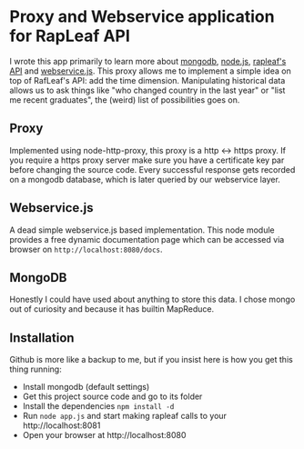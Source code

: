 # Proxy and Webservice application for RapLeaf API

  I wrote this app primarily to learn more about [mongodb](http://www.mongodb.org), [node.js](http://nodejs.org), [rapleaf's API](https://www.rapleaf.com/developers/api_docs/personalization/direct) and [webservice.js](https://github.com/marak/webservice.js).
This proxy allows me to implement a simple idea on top of RafLeaf's API: add the time dimension.
Manipulating historical data allows us to ask things like "who changed country in the last year" or "list me recent graduates", the (weird) list of possibilities goes on.

## Proxy

  Implemented using node-http-proxy, this proxy is a http <-> https proxy. If you require a https proxy server make sure you have a certificate key par before changing the source code.
  Every successful response gets recorded on a mongodb database, which is later queried by our webservice layer.

## Webservice.js

  A dead simple webservice.js based implementation. This node module provides a free dynamic documentation page which can be accessed via browser on `http://localhost:8080/docs`.

## MongoDB

  Honestly I could have used about anything to store this data. I chose mongo out of curiosity and because it has builtin MapReduce.

## Installation

  Github is more like a backup to me, but if you insist here is how you get this thing running:

  * Install mongodb (default settings)
  * Get this project source code and go to its folder
  * Install the dependencies `npm install -d`
  * Run `node app.js` and start making rapleaf calls to your http://localhost:8081
  * Open your browser at http://localhost:8080
